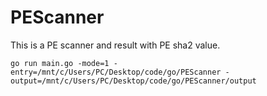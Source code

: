 # PEScanner

This is a PE scanner and result with PE sha2 value.

`go run main.go -mode=1 -entry=/mnt/c/Users/PC/Desktop/code/go/PEScanner -output=/mnt/c/Users/PC/Desktop/code/go/PEScanner/output`
